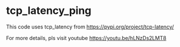 # tcp_latency_ping

This code uses tcp_latency from https://pypi.org/project/tcp-latency/

For more details, pls visit youtube https://youtu.be/hLNzDs2LMT8

